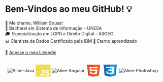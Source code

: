 # Bem-Vindos ao meu GitHub! :bulb:

:ghost: Me chamo, William Sousa!  
:school: Bacharel em Sistema de Informação - UNESA  
:mortar_board: Especialização em LGPD e Direito Digital - ASOEC  
:bar_chart: Cientista de Dados Certificado pela IBM
:milky_way: Eterno aprendizado



:link: [Acesse o meu Linkedin](https://www.linkedin.com/in/williamsousab) 

<div align="center">
<div style="display: inline_block"><br>
<img align="center" alt="Aline-Java" height="40" width="50" src="https://cdn.jsdelivr.net/gh/devicons/devicon@latest/icons/python/python-original.svg">
<img align="center" alt="Aline-Js" height="40" width="50" src="https://raw.githubusercontent.com/devicons/devicon/master/icons/javascript/javascript-plain.svg">
<img align="center" alt="Aline-Angular" height="40" width="50" src="https://cdn.jsdelivr.net/gh/devicons/devicon@latest/icons/azuresqldatabase/azuresqldatabase-original.svg">
<img align="center" alt="Aline-HTML" height="40" width="50" src="https://raw.githubusercontent.com/devicons/devicon/master/icons/html5/html5-original.svg">
<img align="center" alt="Aline-CSS" height="40" width="50" src="https://raw.githubusercontent.com/devicons/devicon/master/icons/css3/css3-original.svg">
<img align="center" alt="Aline-Photoshop" height="40" width="50" src="https://cdn.jsdelivr.net/gh/devicons/devicon@latest/icons/react/react-original.svg"> 
</div>

<br>

